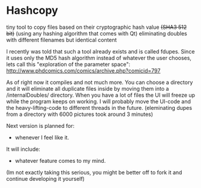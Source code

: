 Hashcopy
========

tiny tool to copy files based on their cryptographic hash value ~~(SHA3 512 bit)~~ (using any hashing algorithm that comes with Qt) eliminating doubles with different filenames but identical content

I recently was told that such a tool already exists and is called fdupes.
Since it uses only the MD5 hash algorithm instead of whatever the user chooses, lets call this "exploration of the parameter space": 
http://www.phdcomics.com/comics/archive.php?comicid=797


As of right now it compiles and not much more.
You can choose a directory and it will eliminate all  duplicate files inside by moving them into a /internalDoubles/ directory.
When you have a lot of files the UI will freeze up while the program keeps on working.
I will probably move the UI-code and the heavy-lifting-code to different threads in the future.
(eleminating dupes from a directory with 6000 pictures took around 3 minutes)


Next version is planned for: 
- whenever I feel like it.

It will include: 
- whatever feature comes to my mind.

(Im not exactly taking this serious, you might be better off to fork it and continue developing it yourself)

